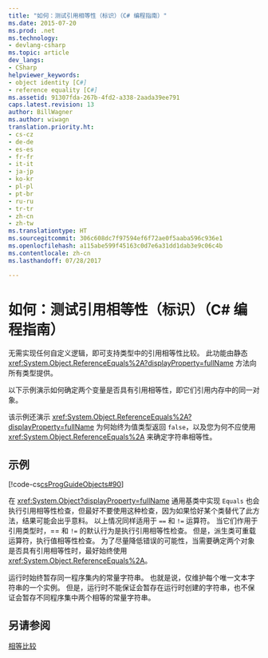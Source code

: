 ```yaml
---
title: "如何：测试引用相等性（标识）（C# 编程指南）"
ms.date: 2015-07-20
ms.prod: .net
ms.technology:
- devlang-csharp
ms.topic: article
dev_langs:
- CSharp
helpviewer_keywords:
- object identity [C#]
- reference equality [C#]
ms.assetid: 91307fda-267b-4fd2-a338-2aada39ee791
caps.latest.revision: 13
author: BillWagner
ms.author: wiwagn
translation.priority.ht:
- cs-cz
- de-de
- es-es
- fr-fr
- it-it
- ja-jp
- ko-kr
- pl-pl
- pt-br
- ru-ru
- tr-tr
- zh-cn
- zh-tw
ms.translationtype: HT
ms.sourcegitcommit: 306c608dc7f97594ef6f72ae0f5aaba596c936e1
ms.openlocfilehash: a115abe599f45163c0d7e6a31dd1dab3e9c06c4b
ms.contentlocale: zh-cn
ms.lasthandoff: 07/28/2017

---
```

# <a name="how-to-test-for-reference-equality-identity-c-programming-guide"></a>如何：测试引用相等性（标识）（C# 编程指南）
无需实现任何自定义逻辑，即可支持类型中的引用相等性比较。 此功能由静态 <xref:System.Object.ReferenceEquals%2A?displayProperty=fullName> 方法向所有类型提供。  
  
 以下示例演示如何确定两个变量是否具有引用相等性，即它们引用内存中的同一对象。  
  
 该示例还演示 <xref:System.Object.ReferenceEquals%2A?displayProperty=fullName> 为何始终为值类型返回 `false`，以及您为何不应使用 <xref:System.Object.ReferenceEquals%2A> 来确定字符串相等性。  
  
## <a name="example"></a>示例  
 [!code-cs[csProgGuideObjects#90](../../../csharp/programming-guide/classes-and-structs/codesnippet/CSharp/how-to-test-for-reference-equality-identity_1.cs)]  
  
 在 <xref:System.Object?displayProperty=fullName> 通用基类中实现 `Equals` 也会执行引用相等性检查，但最好不要使用这种检查，因为如果恰好某个类替代了此方法，结果可能会出乎意料。 以上情况同样适用于 `==` 和 `!=` 运算符。 当它们作用于引用类型时，== 和 `!=` 的默认行为是执行引用相等性检查。 但是，派生类可重载运算符，执行值相等性检查。 为了尽量降低错误的可能性，当需要确定两个对象是否具有引用相等性时，最好始终使用 <xref:System.Object.ReferenceEquals%2A>。  
  
 运行时始终暂存同一程序集内的常量字符串。 也就是说，仅维护每个唯一文本字符串的一个实例。 但是，运行时不能保证会暂存在运行时创建的字符串，也不保证会暂存不同程序集中两个相等的常量字符串。  
  
## <a name="see-also"></a>另请参阅  
 [相等比较](../../../csharp/programming-guide/statements-expressions-operators/equality-comparisons.md)


